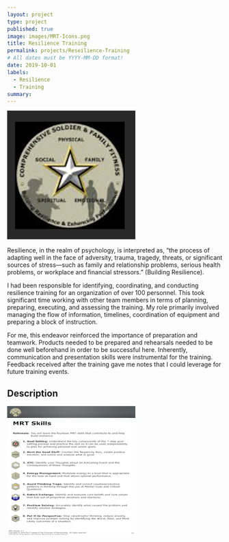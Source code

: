 ```yaml
---
layout: project
type: project
published: true
image: images/MRT-Icons.png
title: Resilience Training
permalink: projects/Reseilience-Training
# All dates must be YYYY-MM-DD format!
date: 2019-10-01
labels:
  - Resilience
  - Training
summary: 
---
```


<img class="ui medium right floated rounded image" src="../images/MRT-logo.png">



Resilience, in the realm of psychology, is interpreted as, “the process of adapting well in the face of adversity, trauma, tragedy, threats, or significant sources of stress—such as family and relationship problems, serious health problems, or workplace and financial stressors.” (Building Resilience).   

I had been responsible for identifying, coordinating, and conducting resilience training for an organization of over 100 personnel.  This took significant time working with other team members in terms of planning, preparing, executing, and assessing the training.  My role primarily involved managing the flow of information, timelines, coordination of equipment and preparing a block of instruction.  

For me, this endeavor reinforced the importance of preparation and teamwork.  Products needed to be prepared and rehearsals needed to be done well beforehand in order to be successful here.  Inherently, communication and presentation skills were instrumental for the training.  Feedback received after the training gave me notes that I could leverage for future training events.

## Description
 
<img class="ui medium right floated rounded image" src="../images/MRT-Skills-Description.png">

